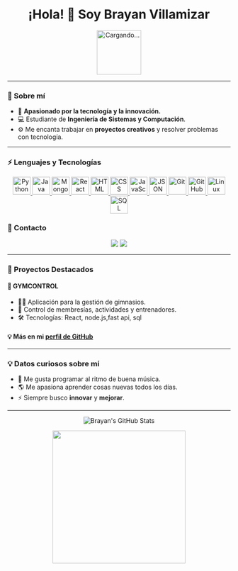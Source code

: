 <h1 align="center">¡Hola! 👋 Soy Brayan Villamizar</h1>


<p align="center">
  <img src="https://media3.giphy.com/media/v1.Y2lkP2Tc5MGI3NjExMG00bms5d21wcnU5bzUzZ282OWlyYjBycnp5M2N3ZnE5dGtnemsxeiZlcD12MV9pbnRlcm5hbF9naWZfYnlfaWQmY3Q9Zw/j3mdQpQ9SKxFOWs9gy/giphy.webp" style="width: auto; height: 100px;" alt="Cargando...">
</p>



---

### 📌 Sobre mí

- 🚀 **Apasionado por la tecnología y la innovación.**
- 💻 Estudiante de **Ingeniería de Sistemas y Computación**.
- ⚙️ Me encanta trabajar en **proyectos creativos** y resolver problemas con tecnología.

---

### ⚡ Lenguajes y Tecnologías

<p align="center">
  <style>
    /* Efecto hover para cambiar el color de los íconos */
    .tech-icon {
      transition: all 0.3s ease; /* Transición suave */
      display: inline-block;
    }

    /* Cuando el cursor pasa sobre el ícono */
    .tech-icon:hover img {
      filter: invert(30%) sepia(100%) saturate(600%) hue-rotate(210deg); /* Solo cambia el color de la imagen */
    }
  </style>

  <a href="https://www.python.org/" target="_blank">
    <span class="tech-icon">
      <img src="https://cdn.jsdelivr.net/npm/simple-icons@v4/icons/python.svg" width="40px" alt="Python"/>
    </span>
  </a>
  <a href="https://www.java.com/" target="_blank">
    <span class="tech-icon">
      <img src="https://cdn.jsdelivr.net/npm/simple-icons@v4/icons/java.svg" width="40px" alt="Java"/>
    </span>
  </a>
  <a href="https://www.mongodb.com/" target="_blank">
    <span class="tech-icon">
      <img src="https://cdn.jsdelivr.net/npm/simple-icons@v4/icons/mongodb.svg" width="40px" alt="MongoDB"/>
    </span>
  </a>
  <a href="https://reactjs.org/" target="_blank">
    <span class="tech-icon">
      <img src="https://cdn.jsdelivr.net/npm/simple-icons@v4/icons/react.svg" width="40px" alt="React"/>
    </span>
  </a>
  <a href="https://developer.mozilla.org/en-US/docs/Web/HTML" target="_blank">
    <span class="tech-icon">
      <img src="https://cdn.jsdelivr.net/npm/simple-icons@v4/icons/html5.svg" width="40px" alt="HTML"/>
    </span>
  </a>
  <a href="https://developer.mozilla.org/en-US/docs/Web/CSS" target="_blank">
    <span class="tech-icon">
      <img src="https://cdn.jsdelivr.net/npm/simple-icons@v4/icons/css3.svg" width="40px" alt="CSS"/>
    </span>
  </a>
  <a href="https://www.javascript.com/" target="_blank">
    <span class="tech-icon">
      <img src="https://cdn.jsdelivr.net/npm/simple-icons@v4/icons/javascript.svg" width="40px" alt="JavaScript"/>
    </span>
  </a>
  <a href="https://www.json.org/json-en.html" target="_blank">
    <span class="tech-icon">
      <img src="https://cdn.jsdelivr.net/npm/simple-icons@v4/icons/json.svg" width="40px" alt="JSON"/>
    </span>
  </a>
  <a href="https://git-scm.com/" target="_blank">
    <span class="tech-icon">
      <img src="https://cdn.jsdelivr.net/npm/simple-icons@v4/icons/git.svg" width="40px" alt="Git"/>
    </span>
  </a>
  <a href="https://github.com/" target="_blank">
    <span class="tech-icon">
      <img src="https://cdn.jsdelivr.net/npm/simple-icons@v4/icons/github.svg" width="40px" alt="GitHub"/>
    </span>
  </a>
  <a href="https://www.linux.org/" target="_blank">
    <span class="tech-icon">
      <img src="https://cdn.jsdelivr.net/npm/simple-icons@v4/icons/linux.svg" width="40px" alt="Linux"/>
    </span>
  </a>
  <a href="https://www.mysql.com/" target="_blank">
    <span class="tech-icon">
      <img src="https://cdn.jsdelivr.net/npm/simple-icons@v4/icons/mysql.svg" width="40px" alt="SQL"/>
    </span>
  </a>
</p>




### 💼 Contacto

<p align="center">
  <a href="https://www.linkedin.com/in/brayan-martin-acevedo-villamizar-bb10a4241/" target="_blank"><img src="https://img.shields.io/badge/LinkedIn-0077B5?style=for-the-badge&logo=linkedin&logoColor=white"></a>
  <a href="mailto:brayanvillamizar14@gmail.com" target="_blank"><img src="https://img.shields.io/badge/Email-EA4335?style=for-the-badge&logo=gmail&logoColor=white"></a>
</p>

---

### 🎯 Proyectos Destacados

#### 🌟 **GYMCONTROL**

- 🚴‍♂️ Aplicación para la gestión de gimnasios.
- 📅 Control de membresías, actividades y entrenadores.
- 🛠️ Tecnologías: React, node.js,fast api, sql

#### 💡 Más en mi [perfil de GitHub](https://github.com/BrayanVillamizar)

---

### 💡 Datos curiosos sobre mí

- 🎵 Me gusta programar al ritmo de buena música.
- 🌎 Me apasiona aprender cosas nuevas todos los días.
- ⚡ Siempre busco **innovar** y **mejorar**.

---

<p align="center">
  <img src="https://github-readme-stats.vercel.app/api?username=BrayanVillamizar&show_icons=true&theme=radical" alt="Brayan's GitHub Stats" />
</p>

<p align="center">
  <img src="https://media.giphy.com/media/xT9IgzoKnwFNmISR8I/giphy.gif" width="300px">
</p>
